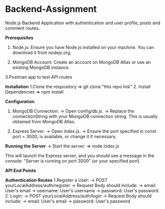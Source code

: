 # Backend-Assignment
Node.js Backend Application with authentication and user profile, posts and comment routes.

**Prerequisites**
1. Node.js: Ensure you have Node.js installed on your machine. You can download it from nodejs.org.

2. MongoDB Account: Create an account on MongoDB Atlas or use an existing MongoDB instance.

3.Postman app to test API routes

**Installation**
1.Clone the respository => git clone "this repo link"
2. Install Dependencies => npm install


**Configuration**
1. MongoDB Connection:
 ->  Open config/db.js.
 ->  Replace the connectionString with your MongoDB connection string. This is usually obtained from MongoDB Atlas.
   
2. Express Server:
 ->  Open index.js.
 ->  Ensure the port specified in const port = 3000; is available, or change it if necessary.

   
**Running the Server**
 -> Start the server:  => node index.js

This will launch the Express server, and you should see a message in the console: "Server is running on port 3000" (or your specified port).

**API End Points**

  **Authentication Routes**
   1.Register a User:
    -> POST yourLocalAddress/auth/register 
     -> Request Body should include:
       -> email: User's email
       -> username: User's username
       -> password: User's password
   2. Login:
   -> POST yourLocalAddress/auth/login 
     -> Request Body should include:
       -> email: User's email
       -> password: User's password
   
    
